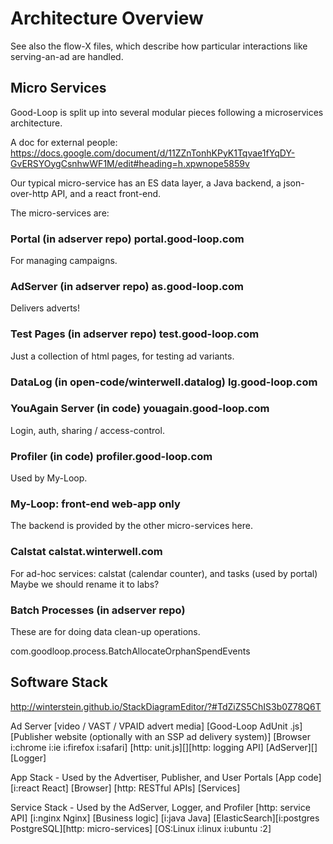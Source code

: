 
# Architecture Overview

See also the flow-X files, which describe how particular interactions like serving-an-ad are handled.

## Micro Services

Good-Loop is split up into several modular pieces following a
microservices architecture. 

A doc for external people: https://docs.google.com/document/d/11ZZnTonhKPyK1Tqvae1fYqDY-GvERSYOygCsnhwWF1M/edit#heading=h.xpwnope5859v

Our typical micro-service has an ES data layer, a Java backend, a json-over-http API,
and a react front-end.

The micro-services are:

### Portal (in adserver repo) portal.good-loop.com

For managing campaigns.

### AdServer (in adserver repo) as.good-loop.com

Delivers adverts!

### Test Pages (in adserver repo) test.good-loop.com

Just a collection of html pages, for testing ad variants.

### DataLog (in open-code/winterwell.datalog) lg.good-loop.com

### YouAgain Server (in code) youagain.good-loop.com

Login, auth, sharing / access-control.

### Profiler (in code) profiler.good-loop.com

Used by My-Loop.

### My-Loop: front-end web-app only

The backend is provided by the other micro-services here.

### Calstat calstat.winterwell.com

For ad-hoc services: calstat (calendar counter), and tasks (used by portal)
Maybe we should rename it to labs?


### Batch Processes (in adserver repo)

These are for doing data clean-up operations.

com.goodloop.process.BatchAllocateOrphanSpendEvents


## Software Stack

http://winterstein.github.io/StackDiagramEditor/?#TdZiZS5ChIS3b0Z78Q6T

Ad Server
[video / VAST / VPAID advert media]
[Good-Loop AdUnit .js]
[Publisher website (optionally with an SSP ad delivery system)]
[Browser i:chrome i:ie i:firefox i:safari]
[http: unit.js][][http: logging API]
[AdServer][][Logger]

App Stack - Used by the Advertiser, Publisher, and User Portals
[App code]
[i:react React]
[Browser]
[http: RESTful APIs]
[Services]

Service Stack - Used by the AdServer, Logger, and Profiler
[http: service API]
[i:nginx Nginx]
[Business logic]
[i:java Java]
[ElasticSearch][i:postgres PostgreSQL][http: micro-services]
[OS:Linux i:linux i:ubuntu :2]


